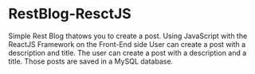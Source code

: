 # RestBlog-ResctJS
Simple Rest Blog thatows you to create a post. Using JavaScript with the ReactJS Framework on the Front-End side
User can create a post with a description and title. The user can create a post with a description and a title. Those posts are saved in a MySQL database.
